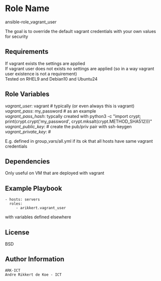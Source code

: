 Role Name
=========

ansible-role_vagrant_user

The goal is to override the default vagrant credentials with your own values for security

Requirements
------------

If vagrant exists the settings are applied \
If vagrant user does not exists no settings are applied (so in a way vagrant user existence is not a requirement) \
Tested on RHEL9 and Debian10 and Ubuntu24

Role Variables
--------------

*vagrant_user*: vagrant # typically (or even always this is vagrant) \
*vagrant_pass*: my_password # as an example \
*vagrant_pass_hash*: typcally created with python3 -c "import crypt; print(crypt.crypt('my_password', crypt.mksalt(crypt.METHOD_SHA512)))" \
*vagrant_public_key*: # create the pub/priv pair with ssh-keygen \
*vagrant_private_key*: #

E.g. defined in group_vars/all.yml if its ok that all hosts have same vagrant credentials

Dependencies
------------

Only useful on VM that are deployed with vagrant

Example Playbook
----------------

    - hosts: servers
      roles:
         - arikkert.vagrant_user

with variables defined elsewhere

License
-------

BSD

Author Information
------------------

    ARK-ICT
    Andre Rikkert de Koe - ICT
